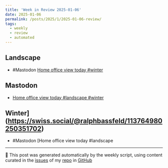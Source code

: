 ```yaml
---
title: 'Week in Review 2025-01-06'
date: 2025-01-06
permalink: /posts/2025/1/2025-01-06-review/
tags:
  - weekly
  - review
  - automated
---
```

## Landscape
- #Mastodon [Home office view today  #winter](https://swiss.social/@RalphBassfeld/113764980250351702)

## Mastodon
-  [Home office view today #landscape #winter](https://swiss.social/@RalphBassfeld/113764980250351702)

## Winter](https://swiss.social/@ralphbassfeld/113764980250351702)
- #Mastodon [Home office view today #landscape 

***
🤖 This post was generated automatically by the weekly script, using content curated in the [issues](https://github.com/nateraluis/nateraluis.github.io/issues) of my [repo](https://github.com/nateraluis/nateraluis.github.io/) in [GitHub](https://github.com/nateraluis)
